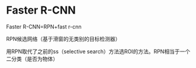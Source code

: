 Faster R-CNN
================

Faster R-CNN=RPN+fast r-cnn

RPN候选网络（基于滑窗的无类别的目标检测器）

用RPN取代了之前的ss（selective search）方法选ROI的方法。RPN相当于一个二分类（是否为物体）



